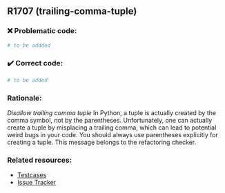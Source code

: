 ## R1707 (trailing-comma-tuple)

### :x: Problematic code:

```python
# to be addded
```

### :heavy_check_mark: Correct code:

```python
# to be added
```

### Rationale:

 *Disallow trailing comma tuple*
  In Python, a tuple is actually created by the comma symbol, not by the
  parentheses. Unfortunately, one can actually create a tuple by misplacing a
  trailing comma, which can lead to potential weird bugs in your code. You
  should always use parentheses explicitly for creating a tuple. This message
  belongs to the refactoring checker.



### Related resources:

- [Testcases](#)
- [Issue Tracker](https://github.com/PyCQA/pylint/issues?q=is%3Aissue+%22trailing-comma-tuple%22+OR+%22R1707%22)
